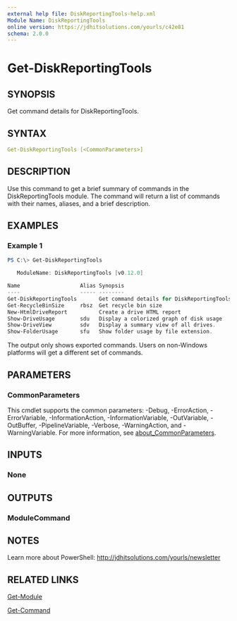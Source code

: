 ```yaml
---
external help file: DiskReportingTools-help.xml
Module Name: DiskReportingTools
online version: https://jdhitsolutions.com/yourls/c42e81
schema: 2.0.0
---
```


# Get-DiskReportingTools

## SYNOPSIS

Get command details for DiskReportingTools.

## SYNTAX

```yaml
Get-DiskReportingTools [<CommonParameters>]
```

## DESCRIPTION

Use this command to get a brief summary of commands in the DiskReportingTools module. The command will return a list of commands with their names, aliases, and a brief description.

## EXAMPLES

### Example 1

```powershell
PS C:\> Get-DiskReportingTools

   ModuleName: DiskReportingTools [v0.12.0]

Name                   Alias Synopsis
----                   ----- --------
Get-DiskReportingTools       Get command details for DiskReportingTools.
Get-RecycleBinSize     rbsz  Get recycle bin size
New-HtmlDriveReport          Create a drive HTML report
Show-DriveUsage        sdu   Display a colorized graph of disk usage
Show-DriveView         sdv   Display a summary view of all drives.
Show-FolderUsage       sfu   Show folder usage by file extension.
```

The output only shows exported commands. Users on non-Windows platforms will get a different set of commands.

## PARAMETERS

### CommonParameters

This cmdlet supports the common parameters: -Debug, -ErrorAction, -ErrorVariable, -InformationAction, -InformationVariable, -OutVariable, -OutBuffer, -PipelineVariable, -Verbose, -WarningAction, and -WarningVariable. For more information, see [about_CommonParameters](http://go.microsoft.com/fwlink/?LinkID=113216).

## INPUTS

### None

## OUTPUTS

### ModuleCommand

## NOTES

Learn more about PowerShell: http://jdhitsolutions.com/yourls/newsletter

## RELATED LINKS

[Get-Module]()

[Get-Command]()
